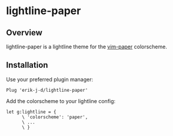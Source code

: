 # lightline-paper

## Overview

lightline-paper is a lightline theme for the [vim-paper](https://github.com/YorickPeterse/vim-paper) colorscheme.

## Installation

Use your preferred plugin manager:

```
Plug 'erik-j-d/lightline-paper'
```

Add the colorscheme to your lightline config:

```
let g:lightline = {
      \ 'colorscheme': 'paper',
      \ ...
      \ }
```
